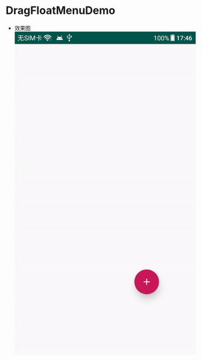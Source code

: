 # DragFloatMenuDemo
- 效果图  
![# DragFloatMenuDemo](https://raw.githubusercontent.com/bihailantian/DragFloatMenuDemo/master/gif/effect1.gif?raw=true)